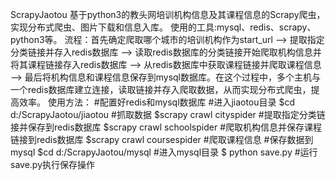 ScrapyJaotou
基于python3的教头网培训机构信息及其课程信息的Scrapy爬虫，实现分布式爬虫、图片下载和信息入库。
使用的工具:mysql、redis、scrapy、python3等。
流程：首先确定爬取哪个城市的培训机构作为start_url --> 提取指定分类链接并存入redis数据库 --> 读取redis数据库的分类链接开始爬取机构信息并将其课程链接存入redis数据库 --> 从redis数据库中获取课程链接并爬取课程信息 --> 最后将机构信息和课程信息保存到mysql数据库。在这个过程中，多个主机与一个redis数据库建立连接，读取链接并存入爬取数据，从而实现分布式爬虫，提高效率。
使用方法：
   #配置好redis和mysql数据库
   #进入jiaotou目录
   $cd d:/ScrapyJaotou/jiaotou
   #抓取数据
   $scrapy crawl cityspider #提取指定分类链接并保存到redis数据库
   $scrapy crawl schoolspider #爬取机构信息并保存课程链接到redis数据库
   $scrapy crawl coursespider #爬取课程信息
   #保存数据到mysql
   $cd d:/ScrapyJaotou/mysql #进入mysql目录
   $ python save.py #运行save.py执行保存操作
   



